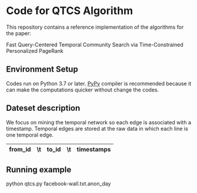 # Code for QTCS Algorithm

This repository contains a reference implementation of the algorithms for the paper:

Fast Query-Centered Temporal Community Search via Time-Constrained Personalized PageRank


## Environment Setup

Codes run on Python 3.7 or later. [PyPy](http://pypy.org/) compiler is recommended because it can make the computations quicker without change the codes.


## Dateset description
We focus on mining the temporal network so each edge is associated with a timestamp. Temporal edges are stored at the raw data in which each line is one temporal edge.
 
| from_id | \t  | to_id    | \t  |  timestamps  |
| :----:  |:----: | :----:   |:----:   | :----: |


## Running example
python qtcs.py  facebook-wall.txt.anon_day
